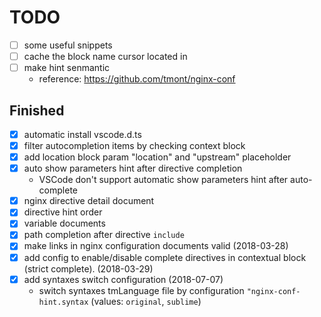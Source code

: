 # TODO

- [ ] some useful snippets
- [ ] cache the block name cursor located in
- [ ] make hint senmantic
  - reference: <https://github.com/tmont/nginx-conf>

## Finished

- [x] automatic install vscode.d.ts
- [x] filter autocompletion items by checking context block
- [x] add location block param "location" and "upstream" placeholder
- [x] auto show parameters hint after directive completion
  - VSCode don't support automatic show parameters hint after auto-complete
- [x] nginx directive detail document
- [x] directive hint order
- [x] variable documents
- [x] path completion after directive `include`
- [x] make links in nginx configuration documents valid (2018-03-28)
- [x] add config to enable/disable complete directives in contextual block (strict complete). (2018-03-29)
- [x] add syntaxes switch configuration (2018-07-07)
	- switch syntaxes tmLanguage file by configuration `"nginx-conf-hint.syntax` (values: `original`, `sublime`)

